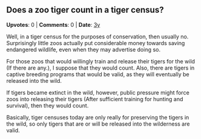 ## Does a zoo tiger count in a tiger census?
    
**Upvotes**: 0 | **Comments**: 0 | **Date**: [3y](https://www.quora.com/Does-a-zoo-tiger-count-in-a-tiger-census/answer/Gary-Meaney)

Well, in a tiger census for the purposes of conservation, then usually no. Surprisingly little zoos actually put considerable money towards saving endangered wildlife, even when they may advertise doing so.

For those zoos that would willingly train and release their tigers for the wild (If there are any.), I suppose that they would count. Also, there are tigers in captive breeding programs that would be valid, as they will eventually be released into the wild.

If tigers became extinct in the wild, however, public pressure might force zoos into releasing their tigers (After sufficient training for hunting and survival), then they would count.

Basically, tiger censuses today are only really for preserving the tigers in the wild, so only tigers that are or will be released into the wilderness are valid.

